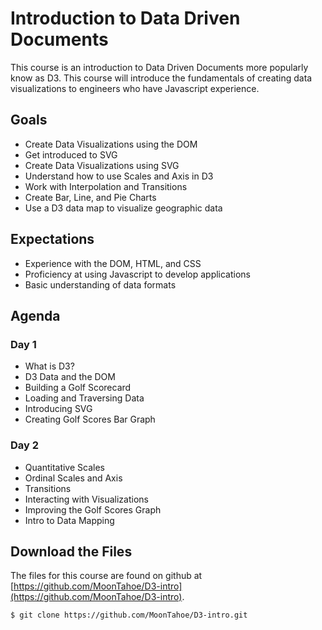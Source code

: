 Introduction to Data Driven Documents
=====================================
This course is an introduction to Data Driven Documents more popularly know as D3.  This course will introduce the 
fundamentals of creating data visualizations to engineers who have Javascript experience.

Goals
-----
* Create Data Visualizations using the DOM
* Get introduced to SVG
* Create Data Visualizations using SVG
* Understand how to use Scales and Axis in D3
* Work with Interpolation and Transitions
* Create Bar, Line, and Pie Charts
* Use a D3 data map to visualize geographic data

Expectations
------------
* Experience with the DOM, HTML, and CSS
* Proficiency at using Javascript to develop applications
* Basic understanding of data formats

Agenda
------

### Day 1
* What is D3?
* D3 Data and the DOM
* Building a Golf Scorecard
* Loading and Traversing Data
* Introducing SVG
* Creating Golf Scores Bar Graph

### Day 2
* Quantitative Scales
* Ordinal Scales and Axis
* Transitions
* Interacting with Visualizations
* Improving the Golf Scores Graph
* Intro to Data Mapping

Download the Files
------------------
The files for this course are found on github at [https://github.com/MoonTahoe/D3-intro](https://github.com/MoonTahoe/D3-intro).

    $ git clone https://github.com/MoonTahoe/D3-intro.git
